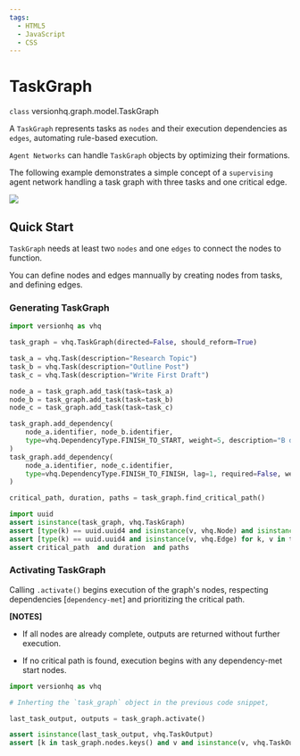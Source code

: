 ```yaml
---
tags:
  - HTML5
  - JavaScript
  - CSS
---
```


# TaskGraph

<class>`class` versionhq.graph.model.<bold>TaskGraph<bold></class>

A `TaskGraph` represents tasks as `nodes` and their execution dependencies as `edges`, automating rule-based execution.

`Agent Networks` can handle `TaskGraph` objects by optimizing their formations.

The following example demonstrates a simple concept of a `supervising` agent network handling a task graph with three tasks and one critical edge.

<img src="https://res.cloudinary.com/dfeirxlea/image/upload/v1739337639/pj_m_home/zfg4ccw1m1ww1tpnb0pa.png">


## Quick Start

`TaskGraph` needs at least two `nodes` and one `edges` to connect the nodes to function.

You can define nodes and edges mannually by creating nodes from tasks, and defining edges.


### Generating TaskGraph

```python
import versionhq as vhq

task_graph = vhq.TaskGraph(directed=False, should_reform=True)

task_a = vhq.Task(description="Research Topic")
task_b = vhq.Task(description="Outline Post")
task_c = vhq.Task(description="Write First Draft")

node_a = task_graph.add_task(task=task_a)
node_b = task_graph.add_task(task=task_b)
node_c = task_graph.add_task(task=task_c)

task_graph.add_dependency(
    node_a.identifier, node_b.identifier,
    type=vhq.DependencyType.FINISH_TO_START, weight=5, description="B depends on A"
)
task_graph.add_dependency(
    node_a.identifier, node_c.identifier,
    type=vhq.DependencyType.FINISH_TO_FINISH, lag=1, required=False, weight=3
)

critical_path, duration, paths = task_graph.find_critical_path()

import uuid
assert isinstance(task_graph, vhq.TaskGraph)
assert [type(k) == uuid.uuid4 and isinstance(v, vhq.Node) and isinstance(v.task, vhq.Task) for k, v in task_graph.nodes.items()]
assert [type(k) == uuid.uuid4 and isinstance(v, vhq.Edge) for k, v in task_graph.edges.items()]
assert critical_path  and duration  and paths
```


### Activating TaskGraph

Calling `.activate()` begins execution of the graph's nodes, respecting dependencies [`dependency-met`] and prioritizing the critical path.


**[NOTES]**

- If all nodes are already complete, outputs are returned without further execution.

- If no critical path is found, execution begins with any dependency-met start nodes.


```python
import versionhq as vhq

# Inherting the `task_graph` object in the previous code snippet,

last_task_output, outputs = task_graph.activate()

assert isinstance(last_task_output, vhq.TaskOutput)
assert [k in task_graph.nodes.keys() and v and isinstance(v, vhq.TaskOutput) for k, v in outputs.items()]
```
